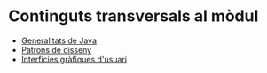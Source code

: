 # Continguts transversals al mòdul

* [Generalitats de Java](llengjava.md/index.md)
* [Patrons de disseny](patterns/index.md)
* [Interfícies gràfiques d'usuari](gui/index.d)
